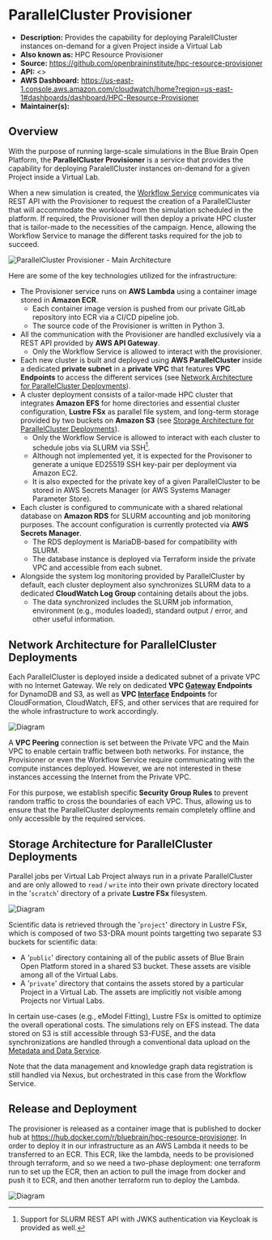 # ParallelCluster Provisioner

- **Description:** Provides the capability for deploying ParalellCluster instances on-demand for a given Project inside a Virtual Lab
- **Also known as:** HPC Resource Provisioner
- **Source:** <https://github.com/openbraininstitute/hpc-resource-provisioner>
- **API:** <>
- **AWS Dashboard:** <https://us-east-1.console.aws.amazon.com/cloudwatch/home?region=us-east-1#dashboards/dashboard/HPC-Resource-Provisioner>
- **Maintainer(s):**

## Overview

With the purpose of running large-scale simulations in the Blue Brain Open Platform, the **ParallelCluster Provisioner** is a service that provides the capability for deploying ParalellCluster instances on-demand for a given Project inside a Virtual Lab.

When a new simulation is created, the [Workflow Service](../workflow/README.md) communicates via REST API with the Provisioner to request the creation of a ParallelCluster that will accommodate the workload from the simulation scheduled in the platform. If required, the Provisioner will then deploy a private HPC cluster that is tailor-made to the necessities of the campaign. Hence, allowing the Workflow Service to manage the different tasks required for the job to succeed.

![ParallelCluster Provisioner - Main Architecture](resources/1_main.drawio.svg)

Here are some of the key technologies utilized for the infrastructure:

- The Provisioner service runs on **AWS Lambda** using a container image stored in **Amazon ECR**.
  - Each container image version is pushed from our private GitLab repository into ECR via a CI/CD pipeline job.
  - The source code of the Provisioner is written in Python 3.
- All the communication with the Provisioner are handled exclusively via a REST API provided by **AWS API Gateway**.
  - Only the Workflow Service is allowed to interact with the provisioner.
- Each new cluster is built and deployed using **AWS ParallelCluster** inside a dedicated **private subnet** in a **private VPC** that features **VPC Endpoints** to access the different services  (see [Network Architecture for ParallelCluster Deployments](#network-architecture-for-parallelcluster-deployments)).
- A cluster deployment consists of a tailor-made HPC cluster that integrates **Amazon EFS** for home directories and essential cluster configuration, **Lustre FSx** as parallel file system, and long-term storage provided by two buckets on **Amazon S3** (see [Storage Architecture for ParallelCluster Deployments](#storage-architecture-for-parallelcluster-deployments)).
  - Only the Workflow Service is allowed to interact with each cluster to schedule jobs via SLURM via SSH[^SSH].
  - Although not implemented yet, it is expected for the Provisoner to generate a unique ED25519 SSH key-pair per deployment via Amazon EC2.
  - It is also expected for the private key of a given ParallelCluster to be stored in AWS Secrets Manager (or AWS Systems Manager Parameter Store).
- Each cluster is configured to communicate with a shared relational database on **Amazon RDS** for SLURM accounting and job monitoring purposes. The account configuration is currently protected via **AWS Secrets Manager**.
  - The RDS deployment is MariaDB-based for compatibility with SLURM.
  - The database instance is deployed via Terraform inside the private VPC and accessible from each subnet.
- Alongside the system log monitoring provided by ParallelCluster by default, each cluster deployment also synchronizes SLURM data to a dedicated **CloudWatch Log Group** containing details about the jobs.
  - The data synchronized includes the SLURM job information, environment (e.g., modules loaded), standard output / error, and other useful information.

[^SSH]: Support for SLURM REST API with JWKS authentication via Keycloak is provided as well.


## Network Architecture for ParallelCluster Deployments
Each ParallelCluster is deployed inside a dedicated subnet of a private VPC with no Internet Gateway. We rely on dedicated **VPC <ins>Gateway</ins> Endpoints** for DynamoDB and S3, as well as **VPC <ins>Interface</ins> Endpoints** for CloudFormation, CloudWatch, EFS, and other services that are required for the whole infrastructure to work accordingly.

![Diagram](resources/2_network.drawio.svg)

A **VPC Peering** connection is set between the Private VPC and the Main VPC to enable certain traffic between both networks. For instance, the Provisioner or even the Workflow Service require communicating with the compute instances deployed. However, we are not interested in these instances accessing the Internet from the Private VPC.

For this purpose, we establish specific **Security Group Rules** to prevent random traffic to cross the boundaries of each VPC. Thus, allowing us to ensure that the ParallelCluster deployments remain completely offline and only accessible by the required services.


## Storage Architecture for ParallelCluster Deployments

Parallel jobs per Virtual Lab Project always run in a private ParallelCluster and are only allowed to `read` / `write` into their own private directory located in the '`scratch`' directory of a private **Lustre FSx** filesystem.

![Diagram](resources/3_storage.drawio.svg)

Scientific data is retrieved through the '`project`' directory in Lustre FSx, which is composed of two S3-DRA mount points targetting two separate S3 buckets for scientific data:

- A '`public`' directory containing all of the public assets of Blue Brain Open Platform stored in a shared S3 bucket. These assets are visible among all of the Virtual Labs.
- A '`private`' directory that contains the assets stored by a particular Project in a Virtual Lab. The assets are implicitly not visible among Projects nor Virtual Labs.

In certain use-cases (e.g., eModel Fitting), Lustre FSx is omitted to optimize the overall operational costs. The simulations rely on EFS instead. The data stored on S3 is still accessible through S3-FUSE, and the data synchronizations are handled through a conventional data upload on the [Metadata and Data Service](../knowledgegraph/README.md).

Note that the data management and knowledge graph data registration is still handled via Nexus, but orchestrated in this case from the Workflow Service.

## Release and Deployment

The provisioner is released as a container image that is published to docker hub at https://hub.docker.com/r/bluebrain/hpc-resource-provisioner. In order to deploy it in our infrastructure as an AWS Lambda it needs to be transferred to an ECR. This ECR, like the lambda, needs to be provisioned through terraform, and so we need a two-phase deployment: one terraform run to set up the ECR, then an action to pull the image from docker and push it to ECR, and then another terraform run to deploy the Lambda.

![Diagram](resources/4_release_and_deploy.drawio.svg)
